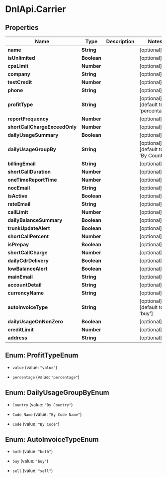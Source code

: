 # DnlApi.Carrier

## Properties
Name | Type | Description | Notes
------------ | ------------- | ------------- | -------------
**name** | **String** |  | [optional] 
**isUnlimited** | **Boolean** |  | [optional] 
**cpsLimit** | **Number** |  | [optional] 
**company** | **String** |  | [optional] 
**testCredit** | **Number** |  | [optional] 
**phone** | **String** |  | [optional] 
**profitType** | **String** |  | [optional] [default to &#39;percentage&#39;]
**reportFrequency** | **Number** |  | [optional] 
**shortCallChargeExceedOnly** | **Number** |  | [optional] 
**dailyUsageSummary** | **Boolean** |  | [optional] 
**dailyUsageGroupBy** | **String** |  | [optional] [default to &#39;By Country&#39;]
**billingEmail** | **String** |  | [optional] 
**shortCallDuration** | **Number** |  | [optional] 
**oneTimeReportTime** | **Number** |  | [optional] 
**nocEmail** | **String** |  | [optional] 
**isActive** | **Boolean** |  | [optional] 
**rateEmail** | **String** |  | [optional] 
**callLimit** | **Number** |  | [optional] 
**dailyBalanceSummary** | **Boolean** |  | [optional] 
**trunkUpdateAlert** | **Boolean** |  | [optional] 
**shortCallPercent** | **Number** |  | [optional] 
**isPrepay** | **Boolean** |  | [optional] 
**shortCallCharge** | **Number** |  | [optional] 
**dailyCdrDelivery** | **Boolean** |  | [optional] 
**lowBalanceAlert** | **Boolean** |  | [optional] 
**mainEmail** | **String** |  | [optional] 
**accountDetail** | **String** |  | [optional] 
**currencyName** | **String** |  | [optional] 
**autoInvoiceType** | **String** |  | [optional] [default to &#39;buy&#39;]
**dailyUsageOnNonZero** | **Boolean** |  | [optional] 
**creditLimit** | **Number** |  | [optional] 
**address** | **String** |  | [optional] 


<a name="ProfitTypeEnum"></a>
## Enum: ProfitTypeEnum


* `value` (value: `"value"`)

* `percentage` (value: `"percentage"`)




<a name="DailyUsageGroupByEnum"></a>
## Enum: DailyUsageGroupByEnum


* `Country` (value: `"By Country"`)

* `Code Name` (value: `"By Code Name"`)

* `Code` (value: `"By Code"`)




<a name="AutoInvoiceTypeEnum"></a>
## Enum: AutoInvoiceTypeEnum


* `both` (value: `"both"`)

* `buy` (value: `"buy"`)

* `sell` (value: `"sell"`)




